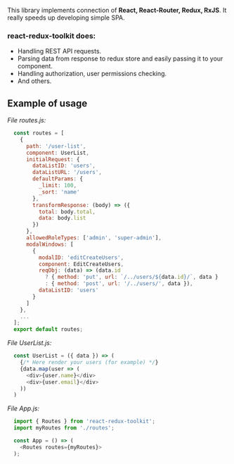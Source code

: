 This library implements connection of **React, React-Router, Redux, RxJS**. It really speeds up developing simple SPA.

### react-redux-toolkit does:
* Handling REST API requests.
* Parsing data from response to redux store and easily passing it to your component.
* Handling authorization, user permissions checking.
* And others.


## Example of usage
*File routes.js:*
```javascript
  const routes = [
    {
      path: '/user-list',
      component: UserList,
      initialRequest: {
        dataListID: 'users',
        dataListURL: '/users',
        defaultParams: {
          _limit: 100,
          _sort: 'name'
        },
        transformResponse: (body) => ({
          total: body.total,
          data: body.list
        })
      },
      allowedRoleTypes: ['admin', 'super-admin'],
      modalWindows: [
        {
          modalID: 'editCreateUsers',
          component: EditCreateUsers,
          reqObj: (data) => (data.id
            ? { method: 'put', url: `/../users/${data.id}/`, data }
            : { method: 'post', url: '/../users/', data }),
          dataListID: 'users'
        }
      ]
    },
    ...
  ];
  export default routes;
```

*File UserList.js:* 
```javascript
  const UserList = ({ data }) => (
    {/* Here render your users (for example) */}
    {data.map(user => (
      <div>{user.name}</div>
      <div>{user.email}</div>
    ))
  )
```

*File App.js:* 
```javascript
  import { Routes } from 'react-redux-toolkit';
  import myRoutes from './routes';

  const App = () => (
    <Routes routes={myRoutes}>
  );
```
